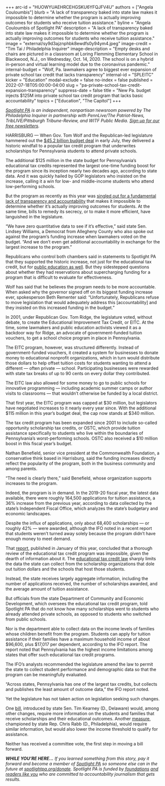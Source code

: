 +++
arc-id = "HUOWYUAEHRCEHGSKU6YFQJFV4U"
authors = ["Angela Couloumbis"]
blurb = "A lack of transparency baked into state law makes it impossible to determine whether the program is actually improving outcomes for students who receive tuition assistance."
byline = "Angela Couloumbis of Spotlight PA"
description = "A lack of transparency baked into state law makes it impossible to determine whether the program is actually improving outcomes for students who receive tuition assistance."
image = "external/sy9d3ajznphbk8ewdfs0y94ym4.jpeg"
image-credit = "Tim Tai / Philadelphia Inquirer"
image-description = "Empty desks and chairs are pictured in a classroom at Loring Flemming Elementary School in Blackwood, N.J., on Wednesday, Oct. 14, 2020. The school is on a hybrid in-person and virtual learning model due to the coronavirus pandemic."
internal-budget = "Wolf, Pa. lawmakers agree to biggest ever expansion of private school tax credit that lacks transparency"
internal-id = "SPLEITC"
kicker = "Education"
modal-exclude = false
no-index = false
published = 2022-07-18T05:00:00-04:00
slug = "pa-private-school-tax-credit-expansion-transparency"
suppress-date = false
title = "New Pa. budget injects $125M into private school tax credit program that lacks basic accountability"
topics = ["Education", "The Capitol"]
+++

<a href="https://www.spotlightpa.org/"><i>Spotlight PA</i></a><i> is an independent, nonpartisan newsroom powered by The Philadelphia Inquirer in partnership with PennLive/The Patriot-News, TribLIVE/Pittsburgh Tribune-Review, and WITF Public Media. </i><a href="https://www.spotlightpa.org/newsletters"><i>Sign up for our free newsletters</i></a><i>.</i>

HARRISBURG — When Gov. Tom Wolf and the Republican-led legislature hammered out the <a href="https://www.spotlightpa.org/news/2022/07/pa-budget-education-funding-stimulus-money-plan/">$45.2 billion budget deal</a> in early July, they delivered a historic windfall to a popular tax credit program that underwrites scholarships for Pennsylvania students to attend private schools.

The additional $125 million in the state budget for Pennsylvania’s educational tax credits represented the largest one-time funding boost for the program since its inception nearly two decades ago, according to state data. And it was quickly hailed by GOP legislators who insisted on the increase, calling it a win for low- and middle-income students who attend low-performing schools.

<script src="https://www.spotlightpa.org/embed.js" async></script><div data-spl-embed-version="1" data-spl-src="https://www.spotlightpa.org/embeds/newsletter/"></div>

But the program as recently as this year was <a href="https://www.spotlightpa.org/news/2022/01/pennsylvania-scholarships-corporate-tax-credit-accountability/">singled out for a fundamental lack of transparency and accountability</a> that makes it impossible to determine whether it’s actually improving outcomes for students. At the same time, bills to remedy its secrecy, or to make it more efficient, have languished in the legislature.

“We have zero quantitative data to see if it’s effective,” said state Sen. Lindsey Williams, a Democrat from Allegheny County who also spoke out against the program’s funding increase when lawmakers voted on the budget. “And we don’t even get additional accountability in exchange for the largest increase to the program.”

Republicans who control both chambers said in statements to Spotlight PA that they supported the historic increase, not just for the educational tax credit, but for <a href="https://www.spotlightpa.org/news/2022/07/pa-budget-education-funding-stimulus-money-plan/">public education as well</a>. But they sidestepped questions about whether they had reservations about supercharging funding for a program that is difficult to evaluate for effectiveness.

Wolf has said that he believes the program needs to be more accountable. When asked why the governor signed off on its biggest funding increase ever, spokesperson Beth Rementer said: “Unfortunately, Republicans refuse to move legislation that would adequately address this [accountability] and they insisted on this increased funding in the budget.”

In 2001, under Republican Gov. Tom Ridge, the legislature voted, without debate, to create the Educational Improvement Tax Credit, or EITC. At the time, some lawmakers and public education activists viewed it as a backdoor way for Ridge, an advocate of government-funded tuition vouchers, to get a school choice program in place in Pennsylvania.

The EITC program, however, was structured differently. Instead of government-funded vouchers, it created a system for businesses to donate money to educational nonprofit organizations, which in turn would distribute those dollars to help offset tuition costs for students wanting to attend a different — often private — school. Participating businesses were rewarded with state tax breaks of up to 90 cents on every dollar they contributed.

The EITC law also allowed for some money to go to public schools for innovative programming — including academic summer camps or author visits to classrooms — that wouldn’t otherwise be funded by a local district.

That first year, the EITC program was capped at $30 million, but legislators have negotiated increases to it nearly every year since. With the additional $115 million in this year’s budget deal, the cap now stands at $340 million.

The tax credit program has been expanded since 2001 to include so-called opportunity scholarship tax credits, or OSTC, which provide tuition assistance specifically to students who live within the boundaries of Pennsylvania’s worst-performing schools. OSTC also received a $10 million boost in this fiscal year’s budget.

<div class="flourish-embed flourish-map" data-src="visualisation/8521006"><script src="https://public.flourish.studio/resources/embed.js"></script></div>

Nathan Benefield, senior vice president at the Commonwealth Foundation, a conservative think based in Harrisburg, said the funding increases directly reflect the popularity of the program, both in the business community and among parents.

“The need is clearly there,” said Benefield, whose organization supports increases to the program.

Indeed, the program is in demand. In the 2019-20 fiscal year, the latest data available, there were roughly 164,500 applications for tuition assistance, a 36% increase from the previous year, according to data collected by the state’s Independent Fiscal Office, which analyzes the state’s budgetary and economic landscapes.

Despite the influx of applications, only about 68,400 scholarships — or roughly 42% — were awarded, although the IFO noted in a recent report that students weren’t turned away solely because the program didn’t have enough money to meet demand.

That <a href="http://www.ifo.state.pa.us/download.cfm?file=Resources/Documents/TC_2022_Educational_Tax_Credits.pdf">report</a>, published in January of this year, concluded that a thorough review of the educational tax credit program was impossible, given the dearth of information about it. The <a href="https://www.legis.state.pa.us/WU01/LI/LI/US/HTM/1949/0/0014..HTM">educational tax credit law</a> sharply limits the data the state can collect from the scholarship organizations that dole out tuition dollars and the schools that host those students.

Instead, the state receives largely aggregate information, including the number of applications received, the number of scholarships awarded, and the average amount of tuition assistance.

But officials from the state Department of Community and Economic Development, which oversees the educational tax credit program, told Spotlight PA that do not know how many scholarships went to students who already attended private schools, as opposed to students who switched from public schools.

Nor is the department able to collect data on the income levels of families whose children benefit from the program. Students can apply for tuition assistance if their families have a maximum household income of about $96,600, plus $17,017 per dependent, according to the IFO report. The report noted that Pennsylvania has the highest income limitations among states that offer such educational tax credit programs.

The IFO’s analysts recommended the legislature amend the law to permit the state to collect student performance and demographic data so that the program can be meaningfully evaluated.

<script src="https://www.spotlightpa.org/embed.js" async></script><div data-spl-embed-version="1" data-spl-src="https://www.spotlightpa.org/embeds/donate/"></div>

“Across states, Pennsylvania has one of the largest tax credits, but collects and publishes the least amount of outcome data,” the IFO report noted.

Yet the legislature has not taken action on legislation seeking such changes.

One <a href="https://www.legis.state.pa.us/CFDOCS/Legis/PN/Public/btCheck.cfm?txtType=PDF&sessYr=2021&sessInd=0&billBody=S&billTyp=B&billNbr=0072&pn=1045">bill</a>, introduced by state Sen. Tim Kearney (D., Delaware) would, among other changes, require more information on the students and families that receive scholarships and their educational outcomes. Another <a href="https://www.legis.state.pa.us/CFDOCS/Legis/PN/Public/btCheck.cfm?txtType=PDF&sessYr=2021&sessInd=0&billBody=H&billTyp=B&billNbr=1730&pn=1960">measure</a>, championed by state Rep. Chris Rabb (D., Philadelphia), would require similar information, but would also lower the income threshold to qualify for assistance.

Neither has received a committee vote, the first step in moving a bill forward.

<i><b>WHILE YOU’RE HERE...</b></i><i> If you learned something from this story, pay it forward and become a member of </i><a href="https://www.spotlightpa.org/"><i>Spotlight PA</i></a><i> so someone else can in the future at </i><a href="http://spotlightpa.org/donate"><i>spotlightpa.org/donate</i></a><i>. Spotlight PA is funded by</i><a href="https://www.spotlightpa.org/support"><i> foundations</i></a><i> </i><a href="https://www.spotlightpa.org/support"><i>and readers like you</i></a><i> who are committed to accountability journalism that gets results.</i>
